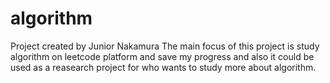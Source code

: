 # algorithm
Project created by Junior Nakamura  The main focus of this project is study algorithm on leetcode platform and save my progress and also it could be used as a reasearch project for who wants to study more about algorithm.
